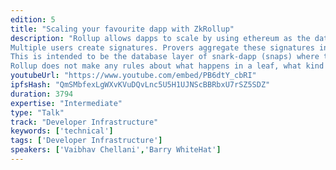 ```yaml
---
edition: 5
title: "Scaling your favourite dapp with ZkRollup"
description: "Rollup allows dapps to scale by using ethereum as the data availability layer and using snarks to create an off-chain execution environment where your dapp business logic can run easily. Rollup aggregates transactions so that they only require a single on-chain transactions required to validate multiple other transactions. The snark checks the signature and applies the transaction to the leaf that the signer owns.
Multiple users create signatures. Provers aggregate these signatures into snark and use it to update a smart contract on the ethereum blockchain. A malicious prover who does not also have that leaf's private key cannot change a leaf. Only the person who controls the private key can.
This is intended to be the database layer of snark-dapp (snaps) where the layers above define more rules about changing and updating the leaves
Rollup does not make any rules about what happens in a leaf, what kind of leaves can be created and destroyed."
youtubeUrl: "https://www.youtube.com/embed/PB6dtY_cbRI"
ipfsHash: "QmSMbfexLgWXvKVuDQvLnc5U5H1UJNScBBRbxU7rSZ5SDZ"
duration: 3794
expertise: "Intermediate"
type: "Talk"
track: "Developer Infrastructure"
keywords: ['technical']
tags: ['Developer Infrastructure']
speakers: ['Vaibhav Chellani','Barry WhiteHat']
---
```


